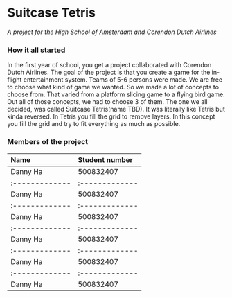 # Suitcase Tetris
_A project for the High School of Amsterdam and Corendon Dutch Airlines_

### How it all started
In the first year of school, you get a project collaborated with Corendon Dutch Airlines. The goal of the project is that you create a game for the in-flight entertainment system. Teams of 5-6 persons were made. We are free to choose what kind of game we wanted. So we made a lot of concepts to choose from. That varied from a platform slicing game to a flying bird game. Out all of those concepts, we had to choose 3 of them. The one we all decided, was called Suitcase Tetris(name TBD). It was literally like Tetris but kinda reversed. In Tetris you fill the grid to remove layers. In this concept you fill the grid and try to fit everything as much as possible.

### Members of the project
| Name | Student number |
| :------------- | :------------- |
| Danny Ha | 500832407 |
| :------------- | :------------- |
| Danny Ha | 500832407 |
| :------------- | :------------- |
| Danny Ha | 500832407 |
| :------------- | :------------- |
| Danny Ha | 500832407 |
| :------------- | :------------- |
| Danny Ha | 500832407 |
| :------------- | :------------- |
| Danny Ha | 500832407 |
